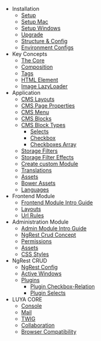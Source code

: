 + Installation
  + [Setup](install.md)
  + [Setup Mac](install-mac.md)
  + [Setup Windows](install-windows.md)
  + [Upgrade](install-upgrade.md)
  + [Structure & Config](install-structures.md)
  + [Environment Configs](install-configs.md)
+ Key Concepts
  + [The Core](concept-core.md)
  + [Composition](concept-composition.md)
  + [Tags](concept-tags.md)
  + [HTML Element](concept-elements.md)
  + [Image LazyLoader](concept-lazyload.md)
+ Application
  + [CMS Layouts](app-cmslayouts.md)
  + [CMS Page Properties](app-cmsproperties.md)
  + [CMS Menu](app-menu.md)
  + [CMS Blocks](app-blocks.md)
  + [CMS Block Types](app-block-types.md)
    + [Selects](app-block-type-select.md)
    + [Checkbox](app-block-type-checkbox.md)
    + [Checkboxes Array](app-block-type-checkbox-array.md)
  + [Storage Filters](app-filters.md)
  + [Storage Filter Effects](app-filter-effects.md)
  + [Create custom Module](app-module.md)
  + [Translations](app-translation.md)
  + [Assets](app-assets.md)
  + [Bower Assets](app-assets-bower.md)
  + [Languages](app-language.md)
+ Frontend Module
  + [Frontend Module Intro Guide](app-module-frontend.md)
  + [Layouts](app-module-layouts.md)
  + [Url Rules](app-module-urlrules.md)
+ Administration Module
  + [Admin Module Intro Guide](app-admin-module.md)
  + [NgRest Crud Concept](app-admin-module-ngrest.md)
  + [Permissions](app-admin-module-permission.md)
  + [Assets](app-admin-module-assets.md)
  + [CSS Styles](app-admin-styles.md)
+ NgRest CRUD
  + [NgRest Config](ngrest-model.md)
  + [Active Windows](ngrest-activewindow.md)
  + [Plugins](ngrest-plugins.md)
    + [Plugin Checkbox-Relation](ngrest-plugin-checkboxrelation.md)
    + [Plugin Selects](ngrest-plugin-select.md)
+ LUYA CORE
  + [Console](luya-console.md)
  + [Mail](luya-mail.md)
  + [TWIG](luya-twig.md)
  + [Collaboration](luya-collaboration.md)
  + [Browser Compatibility](luya-browser.md)